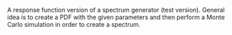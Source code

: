 A response function version of a spectrum generator (test version). General idea is to create a PDF with the given parameters and then perform a Monte Carlo simulation in order to create a spectrum.
